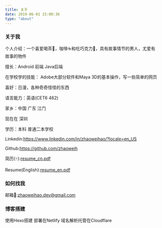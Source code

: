 ```yaml
---
title: 关于
date: 2019-06-01 15:00:36
type: "about"
---
```



### 关于我
个人介绍：一个喜爱喝茶🍵，咖啡☕和吃巧克力🍫，具有故事情节的男人，尤爱有故事的物件

擅长：Android  前端 Java后端

在学校学的技能： Adobe大部分软件和Maya 3D的基本操作，写一些简单的网页

喜好：日漫，各种奇奇怪怪的东西

语言能力：英语(CET6 462)

家乡：中国 广东 江门

现在在 深圳

学历：本科 普通二本学校

Linkedin:https://www.linkedin.com/in/zhaoweihao/?locale=en_US

Github:https://github.com/zhaoweih

简历(🀄️):[resume_cn.pdf](../files/resume/resume_cn.pdf)

Resume(English):[resume_en.pdf](../files/resume/resume_en.pdf)

### 如何找我
邮箱📮:zhaoweihao.dev@gmail.com

### 博客搭建
使用Hexo搭建
部署在Netlify
域名解析托管在Cloudflare